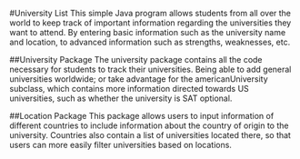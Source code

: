 #University List
This simple Java program allows students from all over the world to keep track of important information regarding the universities they want to attend. By entering basic information such as the university name and location, to advanced information such as strengths, weaknesses, etc. 

##University Package
The university package contains all the code necessary for students to track their universities. Being able to add general universities worldwide; or take advantage for the americanUniversity subclass, which contains more information directed towards US universities, such as whether the university is SAT optional. 

##Location Package
This package allows users to input information of different countries to include information about the country of origin to the university. Countries also contain a list of universities located there, so that users can more easily filter universities based on locations. 